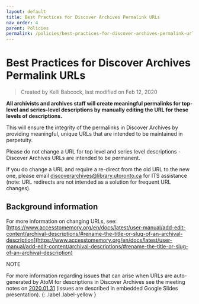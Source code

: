 ```yaml
---
layout: default
title: Best Practices for Discover Archives Permalink URLs
nav_order: 4
parent: Policies
permalink: /policies/best-practices-for-discover-archives-permalink-urls
---
```


# Best Practices for Discover Archives Permalink URLs

> Created by Kelli Babcock, last modified on Feb 12, 2020

**All archivists and archives staff will create meaningful permalinks for top-level and series-level descriptions by manually editing the URL for these levels of descriptions.**

This will ensure the integrity of the permalinks in Discover Archives by providing meaningful, unique URLs that are intended to be maintained in perpetuity.

Please do not change a URL for top level and series level descriptions - Discover Archives URLs are intended to be permanent.

If you do change a URL and require a re-direct from the old URL to the new one, please email [discoverarchives@library.utoronto.ca](mailto:discoverarchives@library.utoronto.ca) for ITS assistance (note: URL redirects are not intended as a solution for frequent URL changes).

## Background information

For more information on changing URLs, see: [https://www.accesstomemory.org/en/docs/latest/user-manual/add-edit-content/archival-descriptions/#rename-the-title-or-slug-of-an-archival-description](https://www.accesstomemory.org/en/docs/latest/user-manual/add-edit-content/archival-descriptions/#rename-the-title-or-slug-of-an-archival-description)


NOTE

For more information regarding issues that can arise when URLs are auto-generated by AtoM for descriptions in Discover Archives see the meeting notes on [2020.01.31](https://connect.library.utoronto.ca/display/DA/2020.01.31) (issues are described in embedded Google Slides presentation).
{: .label .label-yellow }